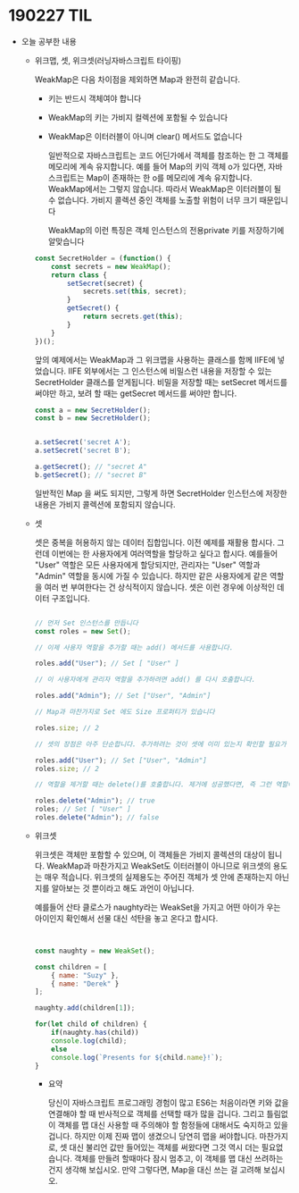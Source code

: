 # 190227 TIL

- 오늘 공부한 내용

  - 위크맵, 셋, 위크셋(러닝자바스크립트 타이핑)

    WeakMap은 다음 차이점을 제외하면 Map과 완전히 같습니다.

    - 키는 반드시 객체여야 합니다

    - WeakMap의 키는 가비지 컬렉션에 포함될 수 있습니다 

    - WeakMap은 이터러블이 아니며 clear() 메서드도 없습니다

      일반적으로 자바스크립트는 코드 어딘가에서 객체를 참조하는 한 그 객체를 메모리에 계속 유지합니다. 예를 들어 Map의 키익 객체 o가 있다면, 자바스크립트는 Map이 존재하는 한 o를 메모리에 계속 유지합니다. WeakMap에서는 그렇지 않습니다. 따라서 WeakMap은 이터러블이 될 수 없습니다. 가비지 콜렉션 중인 객체를 노출할 위험이  너무 크기 때문입니다

       

      WeakMap의 이런 특징은 객체 인스턴스의 전용private 키를 저장하기에 알맞습니다

      

    ```javascript
    const SecretHolder = (function() {
        const secrets = new WeakMap();
        return class {
            setSecret(secret) {
                secrets.set(this, secret);
            }
            getSecret() {
                return secrets.get(this);
            }
        }
    })();
    ```

    앞의 예제에서는 WeakMap과 그 위크맵을 사용하는 클래스를 함께 IIFE에 넣었습니다. IIFE 외부에서는 그 인스턴스에 비밀스런 내용을 저장할 수 있는 SecretHolder 클래스를 얻게됩니다. 비밀을 저장할 때는 setSecret 메서드를 써야만 하고, 보려 할 때는 getSecret 메서드를 써야만 합니다.

    

    ```javascript
    const a = new SecretHolder();
    const b = new SecretHolder();
    
    
    a.setSecret('secret A');
    a.setSecret('secret B');
    
    a.getSecret(); // "secret A"
    b.getSecret(); // "secret B"
    
    
    ```

    일반적인 Map 을 써도 되지만, 그렇게 하면 SecretHolder 인스턴스에 저장한 내용은 가비지 콜렉션에 포함되지 않습니다.

  - 셋

    셋은 중복을 허용하지 않는 데이터 집합입니다. 이전 예제를 재활용 합시다. 그런데 이번에는 한 사용자에게 여러역할을 할당하고 싶다고 합시다. 예를들어  "User" 역할은 모든 사용자에게 할당되지만, 관리자는 "User" 역할과 "Admin" 역할을 동시에 가질 수 있습니다. 하지만 같은 사용자에게 같은 역할을 여러 번 부여한다는 건 상식적이지 않습니다. 셋은 이런 경우에 이상적인 데이터 구조입니다.

    

    

    ```javascript
    
    // 먼저 Set 인스턴스를 만듭니다
    const roles = new Set();
    
    // 이제 사용자 역할을 추가할 때는 add() 메서드를 사용합니다.
    
    roles.add("User"); // Set [ "User" ]
    
    // 이 사용자에게 관리자 역할을 추가하려면 add() 를 다시 호출합니다.
    
    roles.add("Admin"); // Set ["User", "Admin"]
    
    // Map과 마찬가지로 Set 에도 Size 프로퍼티가 있습니다
    
    roles.size; // 2
    
    // 셋의 장점은 아주 단순합니다. 추가하려는 것이 셋에 이미 있는지 확인할 필요가 없습니다. 이미 있다면 아무 일도 일어나지 않습니다.
    
    roles.add("User"); // Set ["User", "Admin"]
    roles.size; // 2
    
    // 역할을 제거할 때는 delete()를 호출합니다. 제거에 성공했다면, 즉 그런 역할이 셋에 존재했다면 true를 반환하고, 그렇지 않다면 false를 반환합니다.
    
    roles.delete("Admin"); // true
    roles; // Set [ "User" ]
    roles.delete("Admin"); // false
    ```

  - 위크셋

    위크셋은 객체만 포함할 수 있으며, 이 객체들은 가비지 콜렉션의 대상이 됩니다. WeakMap과 마찬가지고 WeakSet도 이터러블이 아니므로 위크셋의 용도는 매우 적습니다. 위크셋의 실제용도는 주어진 객체가 셋 안에 존재하는지 아닌지를 알아보는 것 뿐이라고 해도 과언이 아닙니다.

     예를들어 산타 클로스가 naughty라는 WeakSet을 가지고 어떤 아이가 우는 아이인지 확인해서 선물 대신 석탄을 놓고 온다고 합시다.

    ```javascript
    
    
    const naughty = new WeakSet();
    
    const children = [
        { name: "Suzy" },
        { name: "Derek" }
    ];
    
    naughty.add(children[1]);
    
    for(let child of children) {
        if(naughty.has(child))
        console.log(child);
        else
        console.log(`Presents for ${child.name}!`);
    }
    
    ```

    - 요약

      당신이 자바스크립트 프로그래밍 경험이 많고 ES6는 처음이라면 키와 값을 연결해야 할 때 반사적으로 객체를 선택할 때가 많을 겁니다. 그리고 틀림없이 객체를 맵 대신 사용할 때 주의해야 할 함정들에 대해서도 숙지하고 있을 겁니다. 하지만 이제 진짜 맵이 생겼으니 당연히 맵을 써야합니다. 마찬가지로, 셋 대신 불리언 값만 들어있는 객체를 써왔다면 그것 역시 더는 필요없습니다. 객체를 만들려 할때마다 잠시 멈추고, 이 객체를 맵 대신 쓰려하는 건지 생각해 보십시오. 만약 그렇다면, Map을 대신 쓰는 걸 고려해 보십시오. 